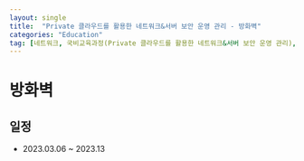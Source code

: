 ```yaml
---
layout: single
title:  "Private 클라우드를 활용한 네트워크&서버 보안 운영 관리 - 방화벽"
categories: "Education"
tag: [네트워크, 국비교육과정(Private 클라우드를 활용한 네트워크&서버 보안 운영 관리), ASA]
---
```


# 방화벽
## 일정
  - 2023.03.06 ~ 2023.13
